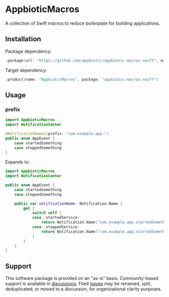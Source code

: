 # AppbioticMacros

A collection of Swift macros to reduce boilerplate for building applications.

## Installation

Package dependency:

```swift
.package(url: "https://github.com/appbiotic/appbiotic-macros-swift", exact: "0.2.0")
```

Target dependency:

```swift
.product(name: "AppbioticMacros", package: "appbiotic-macros-swift")
```

## Usage

### prefix

```swift
import AppbioticMacros
import NotificationCenter

@NotificationNames(prefix: "com.example.app.")
public enum AppEvent {
    case startedSomething
    case stoppedSomething
}
```

Expands to:

```swift
import AppbioticMacros
import NotificationCenter

public enum AppEvent {
    case startedSomething
    case stoppedSomething

    public var notificationName: Notification.Name {
        get {
            switch self {
            case .startedService:
                return Notification.Name("com.example.app.startedSomething")
            case .stoppedService:
                return Notification.Name("com.example.app.startedSomething")
            }
        }
    }
}
```

## Support

This software package is provided on an "as-is" basis. Community-based support is available in
[discussions](https://github.com/appbiotic/appbiotic-macros-swift/discussions). Filed
[issues](https://github.com/appbiotic/appbiotic-macros-swift/issues) may be renamed, split,
deduplicated, or moved to a discussion, for organizational clarity purposes.
